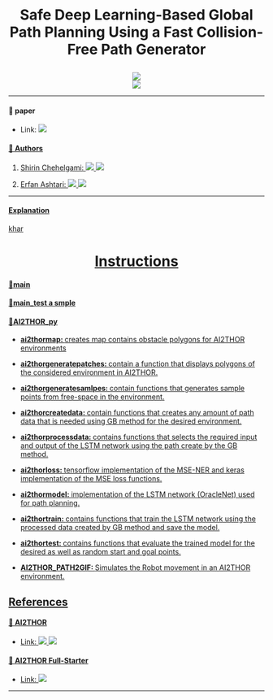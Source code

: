 # <p align="center">Safe Deep Learning-Based Global Path Planning Using a Fast Collision-Free Path Generator
<div align = center>
<a href='https://github.com/our-projects-github/Safe-Deep-Learning-Based-Global-Path-Planning-Using-a-Fast-Collision-Free-Path-Generator'><img src='https://www.linkpicture.com/q/cover_10.png' type='image'></a>
<div align = center>
<a href='https://github.com/allenai/ai2thor-colab'><img src='https://www.linkpicture.com/q/cover_ai2thor.png' type='image'></a>
<div align = left>
    
---
    
#### 📃 paper
- Link:  </a> <a href="https://papers.ssrn.com/sol3/papers.cfm?abstract_id=4170011" target="_blank">
        <img src="https://img.shields.io/badge/Paper-Link-orange">

#### 📝 Authors

1. Shirin Chehelgami:   </a> <a href="https://scholar.google.com/citations?hl=en&user=9o7mR3oAAAAJ" target="_blank">
        <img src="https://img.shields.io/badge/Google Scholar-Link-blue"> </a> <a href="https://github.com/shirin-chehelgami" target="_blank">
        <img src="https://img.shields.io/badge/github-Link-darkblue">

2. Erfan Ashtari:  </a> <a href="https://scholar.google.com/citations?user=HAQgK8UAAAAJ&hl=en" target="_blank">
        <img src="https://img.shields.io/badge/Google Scholar-Link-blue"> </a> <a href="https://github.com/erfan-ashtari" target="_blank">
        <img src="https://img.shields.io/badge/github-Link-darkblue">

---

#### Explanation
khar


<div align = center>
  
# Instructions

<div align = left>
       
    
#### 📄main 

#### 📄main_test a smple  
    
#### 📁AI2THOR_py    
    
- <strong> ai2thormap: </strong> creates map contains obstacle polygons for AI2THOR environments
    
    
- <strong> ai2thorgeneratepatches: </strong> contain a function that displays polygons of the considered environment in AI2THOR.
    

- <strong> ai2thorgeneratesamlpes: </strong> contain functions that generates sample points from free-space in the environment.
    
    
- <strong> ai2thorcreatedata: </strong> contain functions that creates any amount of path data that is needed using GB method for the desired environment.
    
    
- <strong> ai2thorprocessdata: </strong> contains functions that selects the required input and output of the LSTM network using the path create by the GB method.
        
    
- <strong> ai2thorloss: </strong> tensorflow implementation of the MSE-NER and keras implementation of the MSE loss functions.
    
    
- <strong> ai2thormodel: </strong> implementation of the LSTM network (OracleNet) used for path planning.
    
    
- <strong> ai2thortrain: </strong> contains functions that train the LSTM network using the processed data created by GB method and save the model.
    
    
- <strong> ai2thortest: </strong> contains functions that evaluate the trained model for the desired as well as random start and goal points.
    

- <strong> AI2THOR_PATH2GIF: </strong> Simulates the Robot movement in an AI2THOR environment.
    
    
    
    
## References
#### 🤖 AI2THOR
- Link:   </a> <a href="https://ai2thor.allenai.org/" target="_blank">
        <img src="https://img.shields.io/badge/AI2THOR-Website-green"> </a> <a href="https://github.com/allenai/ai2thor-colab" target="_blank">
        <img src="https://img.shields.io/badge/AI2THOR-Github-darkgreen">

#### 🦾 AI2THOR Full-Starter
- Link:  </a> <a href="https://colab.research.google.com/github/allenai/ai2thor-colab/blob/main/templates/AI2_THOR_Full_Starter_Template.ipynb" target="_blank">
        <img src="https://img.shields.io/badge/AI2THOR-Google Colab-green">
---

